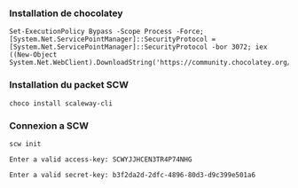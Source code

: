 ### Installation de chocolatey

```
Set-ExecutionPolicy Bypass -Scope Process -Force; [System.Net.ServicePointManager]::SecurityProtocol = [System.Net.ServicePointManager]::SecurityProtocol -bor 3072; iex ((New-Object System.Net.WebClient).DownloadString('https://community.chocolatey.org/install.ps1'))
```

### Installation du packet SCW
```
choco install scaleway-cli
```

### Connexion a SCW

```
scw init

Enter a valid access-key: SCWYJJHCEN3TR4P74NHG

Enter a valid secret-key: b3f2da2d-2dfc-4896-80d3-d9c399e501a6
```